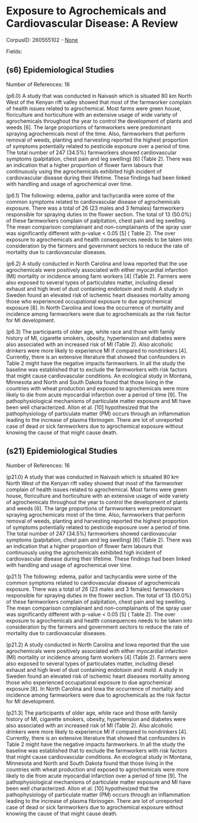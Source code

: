 # Exposure to Agrochemicals and Cardiovascular Disease: A Review

CorpusID: 260555102 - [None](None)

Fields: 

## (s6) Epidemiological Studies
Number of References: 16

(p6.0) A study that was conducted in Naivash which is situated 80 km North West of the Kenyan rift valley showed that most of the farmworker complain of health issues related to agrochemical. Most farms were green house, floriculture and horticulture with an extensive usage of wide variety of agrochemicals throughout the year to control the development of plants and weeds [6]. The large proportions of farmworkers were predominant spraying agrochemicals most of the time. Also, farmworkers that perform removal of weeds, planting and harvesting reported the highest proportion of symptoms potentially related to pesticide exposure over a period of time. The total number of 247 (34.5%) farmworkers showed cardiovascular symptoms (palpitation, chest pain and leg swelling) [6] (Table 2). There was an indication that a higher proportion of flower farm labours that continuously using the agrochemicals exhibited high incident of cardiovascular disease during their lifetime. These findings had been linked with handling and usage of agrochemical over time.

(p6.1) The following: edema, pallor and tachycardia were some of the common symptoms related to cardiovascular disease of agrochemicals exposure. There was a total of 26 (23 males and 3 females) farmworkers responsible for spraying duties in the flower section. The total of 13 (50.0%) of these farmworkers complain of palpitation, chest pain and leg swelling. The mean comparison complainant and non-complainants of the spray user was significantly different with p-value < 0.05 [5] ( Table 2). The over exposure to agrochemicals and health consequences needs to be taken into consideration by the farmers and government sectors to reduce the rate of mortality due to cardiovascular diseases.

(p6.2) A study conducted in North Carolina and Iowa reported that the use agrochemicals were positively associated with either myocardial infarction (MI) mortality or incidence among farm workers [4] (Table 2). Farmers were also exposed to several types of particulates matter, including diesel exhaust and high level of dust containing endotoxin and mold. A study in Sweden found an elevated risk of ischemic heart diseases mortality among those who experienced occupational exposure to due agrochemical exposure [8]. In North Carolina and Iowa the occurrence of mortality and incidence among farmworkers were due to agrochemicals as the risk factor for MI development.

(p6.3) The participants of older age, white race and those with family history of MI, cigarette smokers, obesity, hypertension and diabetes were also associated with an increased risk of MI (Table 2). Also alcoholic drinkers were more likely to experience MI if compared to nondrinkers [4]. Currently, there is an extensive literature that showed that confounders in Table 2 might have the negative impacts farmworkers. In all the study the baseline was established that to exclude the farmworkers with risk factors that might cause cardiovascular conditions. An ecological study in Montana, Minnesota and North and South Dakota found that those living in the countries with wheat production and exposed to agrochemicals were more likely to die from acute myocardial infarction over a period of time [9]. The pathophysiological mechanisms of particulate matter exposure and MI have been well characterized. Allon et al. [10] hypothesized that the pathophysiology of particulate matter (PM) occurs through an inflammation leading to the increase of plasma fibrinogen. There are lot of unreported case of dead or sick farmworkers due to agrochemical exposure without knowing the cause of that might cause death.
## (s21) Epidemiological Studies
Number of References: 16

(p21.0) A study that was conducted in Naivash which is situated 80 km North West of the Kenyan rift valley showed that most of the farmworker complain of health issues related to agrochemical. Most farms were green house, floriculture and horticulture with an extensive usage of wide variety of agrochemicals throughout the year to control the development of plants and weeds [6]. The large proportions of farmworkers were predominant spraying agrochemicals most of the time. Also, farmworkers that perform removal of weeds, planting and harvesting reported the highest proportion of symptoms potentially related to pesticide exposure over a period of time. The total number of 247 (34.5%) farmworkers showed cardiovascular symptoms (palpitation, chest pain and leg swelling) [6] (Table 2). There was an indication that a higher proportion of flower farm labours that continuously using the agrochemicals exhibited high incident of cardiovascular disease during their lifetime. These findings had been linked with handling and usage of agrochemical over time.

(p21.1) The following: edema, pallor and tachycardia were some of the common symptoms related to cardiovascular disease of agrochemicals exposure. There was a total of 26 (23 males and 3 females) farmworkers responsible for spraying duties in the flower section. The total of 13 (50.0%) of these farmworkers complain of palpitation, chest pain and leg swelling. The mean comparison complainant and non-complainants of the spray user was significantly different with p-value < 0.05 [5] ( Table 2). The over exposure to agrochemicals and health consequences needs to be taken into consideration by the farmers and government sectors to reduce the rate of mortality due to cardiovascular diseases.

(p21.2) A study conducted in North Carolina and Iowa reported that the use agrochemicals were positively associated with either myocardial infarction (MI) mortality or incidence among farm workers [4] (Table 2). Farmers were also exposed to several types of particulates matter, including diesel exhaust and high level of dust containing endotoxin and mold. A study in Sweden found an elevated risk of ischemic heart diseases mortality among those who experienced occupational exposure to due agrochemical exposure [8]. In North Carolina and Iowa the occurrence of mortality and incidence among farmworkers were due to agrochemicals as the risk factor for MI development.

(p21.3) The participants of older age, white race and those with family history of MI, cigarette smokers, obesity, hypertension and diabetes were also associated with an increased risk of MI (Table 2). Also alcoholic drinkers were more likely to experience MI if compared to nondrinkers [4]. Currently, there is an extensive literature that showed that confounders in Table 2 might have the negative impacts farmworkers. In all the study the baseline was established that to exclude the farmworkers with risk factors that might cause cardiovascular conditions. An ecological study in Montana, Minnesota and North and South Dakota found that those living in the countries with wheat production and exposed to agrochemicals were more likely to die from acute myocardial infarction over a period of time [9]. The pathophysiological mechanisms of particulate matter exposure and MI have been well characterized. Allon et al. [10] hypothesized that the pathophysiology of particulate matter (PM) occurs through an inflammation leading to the increase of plasma fibrinogen. There are lot of unreported case of dead or sick farmworkers due to agrochemical exposure without knowing the cause of that might cause death.
